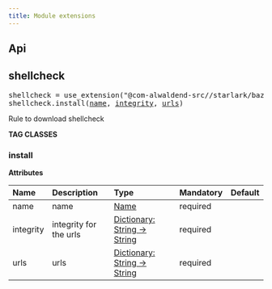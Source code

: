 ```yaml
---
title: Module extensions
---
```


## Api

<!-- STARDOC START -->
<!-- Generated with Stardoc: http://skydoc.bazel.build -->



<a id="shellcheck"></a>

## shellcheck

<pre>
shellcheck = use_extension("@com-alwaldend-src//starlark/bazel/extensions:defs.bzl", "shellcheck")
shellcheck.install(<a href="#shellcheck.install-name">name</a>, <a href="#shellcheck.install-integrity">integrity</a>, <a href="#shellcheck.install-urls">urls</a>)
</pre>

Rule to download shellcheck


**TAG CLASSES**

<a id="shellcheck.install"></a>

### install

**Attributes**

| Name  | Description | Type | Mandatory | Default |
| :------------- | :------------- | :------------- | :------------- | :------------- |
| <a id="shellcheck.install-name"></a>name |  name   | <a href="https://bazel.build/concepts/labels#target-names">Name</a> | required |  |
| <a id="shellcheck.install-integrity"></a>integrity |  integrity for the urls   | <a href="https://bazel.build/rules/lib/dict">Dictionary: String -> String</a> | required |  |
| <a id="shellcheck.install-urls"></a>urls |  urls   | <a href="https://bazel.build/rules/lib/dict">Dictionary: String -> String</a> | required |  |



<!-- STARDOC END -->

